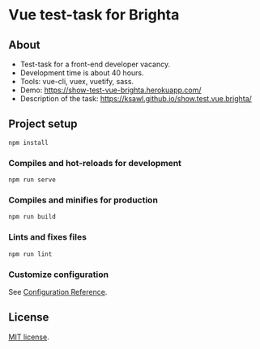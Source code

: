 # Vue test-task for Brighta

## About
- Test-task for a front-end developer vacancy. 
- Development time is about 40 hours. 
- Tools: vue-cli, vuex, vuetify, sass.
- Demo: https://show-test-vue-brighta.herokuapp.com/
- Description of the task: https://ksawl.github.io/show.test.vue.brighta/

## Project setup
```
npm install
```

### Compiles and hot-reloads for development
```
npm run serve
```

### Compiles and minifies for production
```
npm run build
```

### Lints and fixes files
```
npm run lint
```

### Customize configuration
See [Configuration Reference](https://cli.vuejs.org/config/).

## License

[MIT license](https://opensource.org/licenses/MIT).
